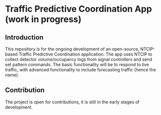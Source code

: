 # Traffic Predictive Coordination App (work in progress)

## Introduction
This repository is for the ongoing development of an open-source, NTCIP-based Traffic Predictive Coordination application. The app uses NTCIP to collect detector volume/occupancy logs from signal controllers and send set pattern commands. The basic functionality will be to respond to live traffic, with advanced functionality to include forecasting traffic (hence the name).


## Contribution
The project is open for contributions, it is still in the early stages of development.
